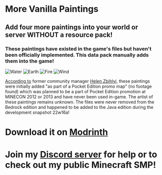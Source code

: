 # More Vanilla Paintings

## Add four more paintings into your world or server WITHOUT a resource pack!
### These paintings have existed in the game's files but haven't been officially implemented. This data pack manually adds them into the game!

![Water](https://cdn.modrinth.com/data/QLV53Ahc/images/57ab47bf1c4aaddc72d2f37cd0ff7186e4c87f81.png)
![Earth](https://cdn.modrinth.com/data/QLV53Ahc/images/1cc307f7a20e85778b8987294fee2646bc25b060.png)
![Fire](https://cdn.modrinth.com/data/QLV53Ahc/images/deca45917873e9e50133ceba172a9c98dfe6a562.png)
![Wind](https://cdn.modrinth.com/data/QLV53Ahc/images/3abbd2b3adfff23a67b8d6bbbc6801270d5e40a7.png)

[According to](https://old.reddit.com/r/Minecraft/comments/u8hpnx/thoughts_on_the_new_paintings/i5olue6/?context=3) former community manager [Helen Zbihlyj](https://minecraft.fandom.com/wiki/Helen_Zbihlyj), these paintings were initially added "as part of a Pocket Edition promo map" (no footage found) which was planned to be a part of Pocket Edition promotion at MINECON 2012 or 2013 and have never been used in-game. The artist of these paintings remains unknown.
The files were never removed from the Bedrock edition and happened to be added to the Java edition during the development snapshot 22w16a!

# **Download it on [Modrinth](https://modrinth.com/datapack/mvp)**
# **Join my [Discord server](https://discord.gg/mPAbXsa) for help or to check out my public Minecraft SMP!**
